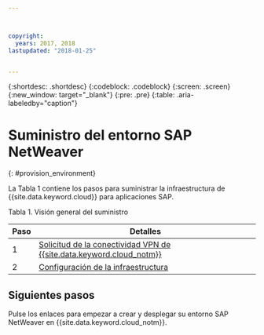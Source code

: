 ```yaml
---



copyright:
  years: 2017, 2018
lastupdated: "2018-01-25"


---
```


{:shortdesc: .shortdesc}
{:codeblock: .codeblock}
{:screen: .screen}
{:new_window: target="_blank"}
{:pre: .pre}
{:table: .aria-labeledby="caption"}


# Suministro del entorno SAP NetWeaver
{: #provision_environment}

La Tabla 1 contiene los pasos para suministrar la infraestructura de {{site.data.keyword.cloud}} para aplicaciones SAP. 

Tabla 1. Visión general del suministro

| Paso | Detalles |
| --- | --- |
| 1 | [Solicitud de la conectividad VPN de {{site.data.keyword.cloud_notm}}](/docs/infrastructure/sap-netweaver/sap-requesting-setting-up-VPN.html) |
| 2 | [Configuración de la infraestructura](/docs/infrastructure/sap-netweaver/sap-setting-up-infrastructure.html) |

## Siguientes pasos

Pulse los enlaces para empezar a crear y desplegar su entorno SAP NetWeaver en {{site.data.keyword.cloud_notm}}.
